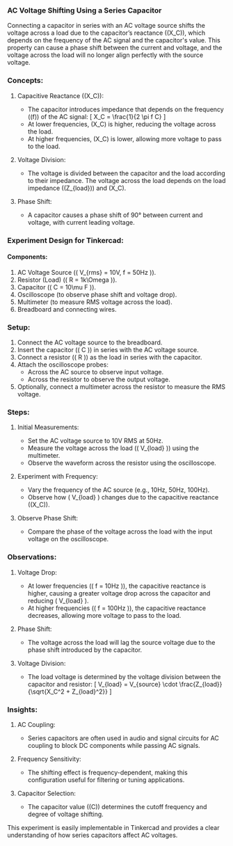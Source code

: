 ### AC Voltage Shifting Using a Series Capacitor

Connecting a capacitor in series with an AC voltage source shifts the voltage across a load due to the capacitor’s reactance (\(X_C\)), which depends on the frequency of the AC signal and the capacitor's value. This property can cause a phase shift between the current and voltage, and the voltage across the load will no longer align perfectly with the source voltage.

### Concepts:

1. Capacitive Reactance (\(X_C\)):
   - The capacitor introduces impedance that depends on the frequency (\(f\)) of the AC signal:
     \[
     X_C = \frac{1}{2 \pi f C}
     \]
   - At lower frequencies, \(X_C\) is higher, reducing the voltage across the load.
   - At higher frequencies, \(X_C\) is lower, allowing more voltage to pass to the load.

2. Voltage Division:
   - The voltage is divided between the capacitor and the load according to their impedance. The voltage across the load depends on the load impedance (\(Z_{load}\)) and \(X_C\).

3. Phase Shift:
   - A capacitor causes a phase shift of 90° between current and voltage, with current leading voltage.

### Experiment Design for Tinkercad:

#### Components:
1. AC Voltage Source (\( V_{rms} = 10V, f = 50Hz \)).
2. Resistor (Load) (\( R = 1k\Omega \)).
3. Capacitor (\( C = 10\mu F \)).
4. Oscilloscope (to observe phase shift and voltage drop).
5. Multimeter (to measure RMS voltage across the load).
6. Breadboard and connecting wires.

### Setup:
1. Connect the AC voltage source to the breadboard.
2. Insert the capacitor (\( C \)) in series with the AC voltage source.
3. Connect a resistor (\( R \)) as the load in series with the capacitor.
4. Attach the oscilloscope probes:
   - Across the AC source to observe input voltage.
   - Across the resistor to observe the output voltage.
5. Optionally, connect a multimeter across the resistor to measure the RMS voltage.


### Steps:

1. Initial Measurements:
   - Set the AC voltage source to 10V RMS at 50Hz.
   - Measure the voltage across the load (\( V_{load} \)) using the multimeter.
   - Observe the waveform across the resistor using the oscilloscope.

2. Experiment with Frequency:
   - Vary the frequency of the AC source (e.g., 10Hz, 50Hz, 100Hz).
   - Observe how \( V_{load} \) changes due to the capacitive reactance (\(X_C\)).

3. Observe Phase Shift:
   - Compare the phase of the voltage across the load with the input voltage on the oscilloscope.

### Observations:

1. Voltage Drop:
   - At lower frequencies (\( f = 10Hz \)), the capacitive reactance is higher, causing a greater voltage drop across the capacitor and reducing \( V_{load} \).
   - At higher frequencies (\( f = 100Hz \)), the capacitive reactance decreases, allowing more voltage to pass to the load.

2. Phase Shift:
   - The voltage across the load will lag the source voltage due to the phase shift introduced by the capacitor.

3. Voltage Division:
   - The load voltage is determined by the voltage division between the capacitor and resistor:
     \[
     V_{load} = V_{source} \cdot \frac{Z_{load}}{\sqrt{X_C^2 + Z_{load}^2}}
     \]

### Insights:
1. AC Coupling:
   - Series capacitors are often used in audio and signal circuits for AC coupling to block DC components while passing AC signals.

2. Frequency Sensitivity:
   - The shifting effect is frequency-dependent, making this configuration useful for filtering or tuning applications.

3. Capacitor Selection:
   - The capacitor value (\(C\)) determines the cutoff frequency and degree of voltage shifting.

This experiment is easily implementable in Tinkercad and provides a clear understanding of how series capacitors affect AC voltages.

